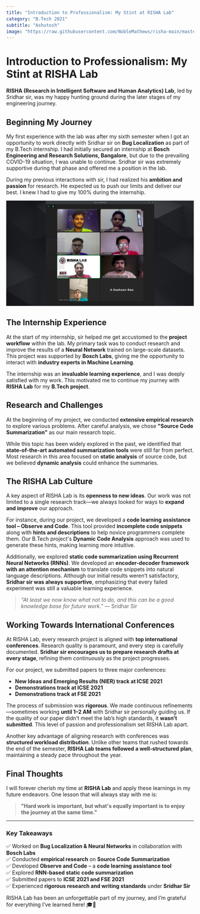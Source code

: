 ```yaml
---
title: "Introduction to Professionalism: My Stint at RISHA Lab"
category: "B.Tech 2021"
subtitle: "Ashutosh"
image: "https://raw.githubusercontent.com/NobleMathews/risha-main/master/src/Pages/_images/ashutosh.jpg"
---
```


# Introduction to Professionalism: My Stint at RISHA Lab  

**RISHA (Research in Intelligent Software and Human Analytics) Lab**, led by Sridhar sir, was my happy hunting ground during the later stages of my engineering journey.  

## Beginning My Journey  

My first experience with the lab was after my sixth semester when I got an opportunity to work directly with Sridhar sir on **Bug Localization** as part of my B.Tech internship. I had initially secured an internship at **Bosch Engineering and Research Solutions, Bangalore**, but due to the prevailing COVID-19 situation, I was unable to continue. Sridhar sir was extremely supportive during that phase and offered me a position in the lab.  

During my previous interactions with sir, I had realized his **ambition and passion** for research. He expected us to push our limits and deliver our best. I knew I had to give my 100% during the internship.  

![Ashutosh at RISHA Lab](https://raw.githubusercontent.com/NobleMathews/risha-main/master/src/Pages/_images/ashutosh.jpg)  

## The Internship Experience  

At the start of my internship, sir helped me get accustomed to the **project workflow** within the lab. My primary task was to conduct research and improve the results of a **Neural Network** trained on large-scale datasets. This project was supported by **Bosch Labs**, giving me the opportunity to interact with **industry experts in Machine Learning**.  

The internship was an **invaluable learning experience**, and I was deeply satisfied with my work. This motivated me to continue my journey with **RISHA Lab** for my **B.Tech project**.  

## Research and Challenges  

At the beginning of my project, we conducted **extensive empirical research** to explore various problems. After careful analysis, we chose **"Source Code Summarization"** as our main research topic.  

While this topic has been widely explored in the past, we identified that **state-of-the-art automated summarization tools** were still far from perfect. Most research in this area focused on **static analysis** of source code, but we believed **dynamic analysis** could enhance the summaries.  

## The RISHA Lab Culture  

A key aspect of RISHA Lab is its **openness to new ideas**. Our work was not limited to a single research track—we always looked for ways to **expand and improve** our approach.  

For instance, during our project, we developed a **code learning assistance tool – Observe and Code**. This tool provided **incomplete code snippets** along with **hints and descriptions** to help novice programmers complete them. Our B.Tech project's **Dynamic Code Analysis** approach was used to generate these hints, making learning more intuitive.  

Additionally, we explored **static code summarization using Recurrent Neural Networks (RNNs)**. We developed an **encoder-decoder framework with an attention mechanism** to translate code snippets into natural language descriptions. Although our initial results weren’t satisfactory, **Sridhar sir was always supportive**, emphasizing that every failed experiment was still a valuable learning experience.  

> *"At least we now know what not to do, and this can be a good knowledge base for future work."* — Sridhar Sir  

## Working Towards International Conferences  

At RISHA Lab, every research project is aligned with **top international conferences**. Research quality is paramount, and every step is carefully documented. **Sridhar sir encourages us to prepare research drafts at every stage**, refining them continuously as the project progresses.  

For our project, we submitted papers to three major conferences:  

- **New Ideas and Emerging Results (NIER) track at ICSE 2021**  
- **Demonstrations track at ICSE 2021**  
- **Demonstrations track at FSE 2021**  

The process of submission was **rigorous**. We made continuous refinements—sometimes working **until 1–2 AM** with Sridhar sir personally guiding us. If the quality of our paper didn’t meet the lab’s high standards, it **wasn’t submitted**. This level of passion and professionalism set RISHA Lab apart.  

Another key advantage of aligning research with conferences was **structured workload distribution**. Unlike other teams that rushed towards the end of the semester, **RISHA Lab teams followed a well-structured plan**, maintaining a steady pace throughout the year.  

## Final Thoughts  

I will forever cherish my time at **RISHA Lab** and apply these learnings in my future endeavors. One lesson that will always stay with me is:  

> **"Hard work is important, but what's equally important is to enjoy the journey at the same time."**  

---  

### Key Takeaways  

✅ Worked on **Bug Localization & Neural Networks** in collaboration with **Bosch Labs**  
✅ Conducted **empirical research** on **Source Code Summarization**  
✅ Developed **Observe and Code** – a **code learning assistance tool**  
✅ Explored **RNN-based static code summarization**  
✅ Submitted papers to **ICSE 2021 and FSE 2021**  
✅ Experienced **rigorous research and writing standards** under **Sridhar Sir**  

RISHA Lab has been an unforgettable part of my journey, and I’m grateful for everything I’ve learned here! 🎓🚀  

